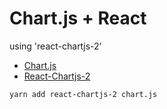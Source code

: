 # Chart.js + React

using 'react-chartjs-2'

- [Chart.js](https://chartjs.org/)
- [React-Chartjs-2](https://github.com/reactchartjs/react-chartjs-2)


```shell
yarn add react-chartjs-2 chart.js

```